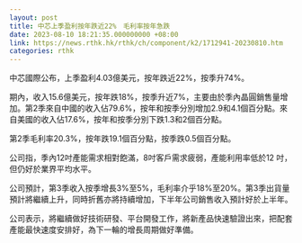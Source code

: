 ```yaml
---
layout: post
title: 中芯上季盈利按年跌近22%　毛利率按年急跌
date: 2023-08-10 18:21:35.000000000 +08:00
link: https://news.rthk.hk/rthk/ch/component/k2/1712941-20230810.htm
categories: rthk
---
```


中芯國際公布，上季盈利4.03億美元，按年跌近22%，按季升74%。

期內，收入15.6億美元，按年跌18%，按季升近7%，主要由於季內晶圓銷售量增加。第2季來自中國的收入佔79.6%，按年和按季分別增加2.9和4.1個百分點。來自美國的收入佔17.6%，按年和按季分別下跌1.3和2個百分點。

第2季毛利率20.3%，按年跌19.1個百分點，按季跌0.5個百分點。

公司指，季內12吋產能需求相對飽滿，8吋客戶需求疲弱，產能利用率低於12 吋，但仍好於業界平均水平。

公司預計，第3季收入按季增長3%至5%，毛利率介乎18%至20%。第3季出貨量預計將繼續上升，同時折舊亦將持續增加，下半年公司銷售收入預計好於上半年。

公司表示，將繼續做好技術研發、平台開發工作，將新產品快速驗證出來，把配套產能最快速度安排好，為下一輪的增長周期做好準備。
